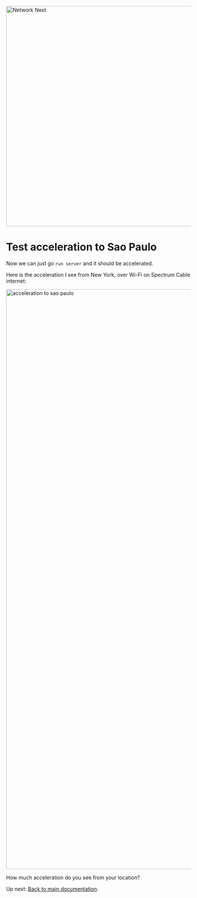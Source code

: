 <img src="https://static.wixstatic.com/media/799fd4_0512b6edaeea4017a35613b4c0e9fc0b~mv2.jpg/v1/fill/w_1200,h_140,al_c,q_80,usm_0.66_1.00_0.01/networknext_logo_colour_black_RGB_tightc.jpg" alt="Network Next" width="600"/>

<br>

# Test acceleration to Sao Paulo

Now we can just go `run server` and it should be accelerated.

Here is the acceleration I see from New York, over Wi-Fi on Spectrum Cable internet:

<img width="1579" alt="acceleration to sao paulo" src="https://github.com/user-attachments/assets/52427ad6-53f0-48e5-bec7-8d47cae078bb" />

How much acceleration do you see from your location?

Up next: [Back to main documentation](README.md).
